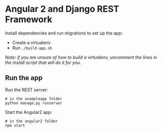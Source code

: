 # Angular 2 and Django REST Framework

Install dependencies and run migrations to set up the app:

- Create a virtualenv
- Run `./build-app.sh`

_Note: if you are unsure of how to build a virtualenv, uncomment the lines
in the install script that will do it for you._

## Run the app

Run the REST server:

```
# in the exampleapp folder
python manage.py runserver
```

Start the Angular2 app:

```
# in the angular2 folder
npm start
```
